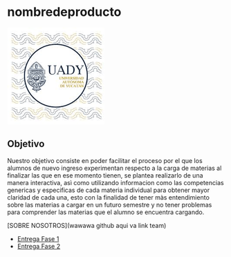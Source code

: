 # nombredeproducto

![UADY](https://github.com/Killercrod/Equipo-1-FIS-Repositorio/blob/main/Assets/UADY.png)

## Objetivo
Nuestro objetivo consiste en poder facilitar el proceso por el que los alumnos de nuevo ingreso experimentan respecto a la carga de materias al finalizar las que en ese momento tienen, se plantea realizarlo de una manera interactiva, asì como utilizando informacion como las competencias genericas y especificas de cada materia individual para obtener mayor claridad de cada una, esto con la finalidad de tener màs entendimiento sobre las materias a cargar en un futuro semestre y no tener problemas para comprender las materias que el alumno se encuentra cargando.

[SOBRE NOSOTROS](wawawa github aqui va link team)

- [Entrega Fase 1](https://github.com/Killercrod/Equipo-1-FIS-Repositorio/tree/FASE-1-PROYECTO-FIS)
- [Entrega Fase 2](https://github.com/Killercrod/Equipo-1-FIS-Repositorio/tree/FASE-2-PROYECTO-FIS)
